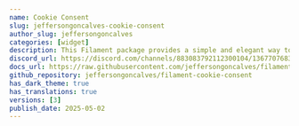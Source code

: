 ```yaml
---
name: Cookie Consent
slug: jeffersongoncalves-cookie-consent
author_slug: jeffersongoncalves
categories: [widget]
description: This Filament package provides a simple and elegant way to implement cookie consent on your website, ensuring compliance with privacy regulations like GDPR and CCPA.
discord_url: https://discord.com/channels/883083792112300104/1367707683645423616
docs_url: https://raw.githubusercontent.com/jeffersongoncalves/filament-cookie-consent/master/README.md
github_repository: jeffersongoncalves/filament-cookie-consent
has_dark_theme: true
has_translations: true
versions: [3]
publish_date: 2025-05-02
---
```

